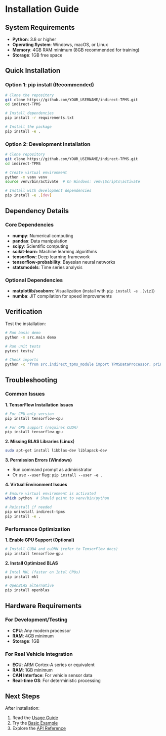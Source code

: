 # Installation Guide

## System Requirements

- **Python**: 3.8 or higher
- **Operating System**: Windows, macOS, or Linux
- **Memory**: 4GB RAM minimum (8GB recommended for training)
- **Storage**: 1GB free space

## Quick Installation

### Option 1: pip install (Recommended)

```bash
# Clone the repository
git clone https://github.com/YOUR_USERNAME/indirect-TPMS.git
cd indirect-TPMS

# Install dependencies
pip install -r requirements.txt

# Install the package
pip install -e .
```

### Option 2: Development Installation

```bash
# Clone repository
git clone https://github.com/YOUR_USERNAME/indirect-TPMS.git
cd indirect-TPMS

# Create virtual environment
python -m venv venv
source venv/bin/activate  # On Windows: venv\Scripts\activate

# Install with development dependencies
pip install -e .[dev]
```

## Dependency Details

### Core Dependencies
- **numpy**: Numerical computing
- **pandas**: Data manipulation
- **scipy**: Scientific computing
- **scikit-learn**: Machine learning algorithms
- **tensorflow**: Deep learning framework
- **tensorflow-probability**: Bayesian neural networks
- **statsmodels**: Time series analysis

### Optional Dependencies
- **matplotlib/seaborn**: Visualization (install with `pip install -e .[viz]`)
- **numba**: JIT compilation for speed improvements

## Verification

Test the installation:

```bash
# Run basic demo
python -m src.main demo

# Run unit tests
pytest tests/

# Check imports
python -c "from src.indirect_tpms_module import TPMSDataProcessor; print('Installation successful!')"
```

## Troubleshooting

### Common Issues

**1. TensorFlow Installation Issues**
```bash
# For CPU-only version
pip install tensorflow-cpu

# For GPU support (requires CUDA)
pip install tensorflow-gpu
```

**2. Missing BLAS Libraries (Linux)**
```bash
sudo apt-get install libblas-dev liblapack-dev
```

**3. Permission Errors (Windows)**
- Run command prompt as administrator
- Or use `--user` flag: `pip install --user -e .`

**4. Virtual Environment Issues**
```bash
# Ensure virtual environment is activated
which python  # Should point to venv/bin/python

# Reinstall if needed
pip uninstall indirect-tpms
pip install -e .
```

### Performance Optimization

**1. Enable GPU Support (Optional)**
```bash
# Install CUDA and cuDNN (refer to TensorFlow docs)
pip install tensorflow-gpu
```

**2. Install Optimized BLAS**
```bash
# Intel MKL (faster on Intel CPUs)
pip install mkl

# OpenBLAS alternative
pip install openblas
```

## Hardware Requirements

### For Development/Testing
- **CPU**: Any modern processor
- **RAM**: 4GB minimum
- **Storage**: 1GB

### For Real Vehicle Integration
- **ECU**: ARM Cortex-A series or equivalent
- **RAM**: 1GB minimum
- **CAN Interface**: For vehicle sensor data
- **Real-time OS**: For deterministic processing

## Next Steps

After installation:
1. Read the [Usage Guide](usage.md)
2. Try the [Basic Example](../examples/basic_usage.py)
3. Explore the [API Reference](api_reference.md)